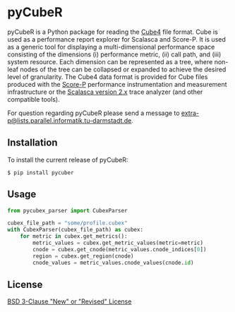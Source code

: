 # pyCubeR

pyCubeR is a Python package for reading the [Cube4](https://www.scalasca.org/scalasca/software/cube-4.x/download.html) file format. Cube is used as a performance report explorer for Scalasca and Score-P. It is used as a generic tool for displaying a multi-dimensional performance space consisting of the dimensions (i) performance metric, (ii) call path, and (iii) system resource. Each dimension can be represented as a tree, where non-leaf nodes of the tree can be collapsed or expanded to achieve the desired level of granularity. The Cube4 data format is provided for Cube files produced with the [Score-P](https://www.vi-hps.org/projects/score-p) performance instrumentation and measurement infrastructure or the [Scalasca version 2.x](https://www.scalasca.org/scalasca/software/scalasca-2.x/download.html) trace analyzer (and other compatible tools). 

For question regarding pyCubeR please send a message to <extra-p@lists.parallel.informatik.tu-darmstadt.de>.

## Installation

To install the current release of pyCubeR:

```
$ pip install pycuber
```

## Usage

```python
from pycubex_parser import CubexParser

cubex_file_path = "some/profile.cubex"
with CubexParser(cubex_file_path) as cubex:
    for metric in cubex.get_metrics():
        metric_values = cubex.get_metric_values(metric=metric)
        cnode = cubex.get_cnode(metric_values.cnode_indices[0])
        region = cubex.get_region(cnode)
        cnode_values = metric_values.cnode_values(cnode.id)
```

## License

[BSD 3-Clause "New" or "Revised" License](LICENSE)

